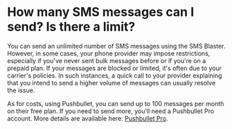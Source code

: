 # How many SMS messages can I send? Is there a limit?

You can send an unlimited number of SMS messages using the SMS Blaster. However, in some cases, your phone provider may impose restrictions, especially if you've never sent bulk messages before or if you're on a prepaid plan. If your messages are blocked or limited, it's often due to your carrier's policies. In such instances, a quick call to your provider explaining that you intend to send a higher volume of messages can usually resolve the issue.

As for costs, using Pushbullet, you can send up to 100 messages per month on their free plan. If you need to send more, you'll need a Pushbullet Pro account. More details are available here: [Pushbullet Pro](https://www.pushbullet.com/pro).
